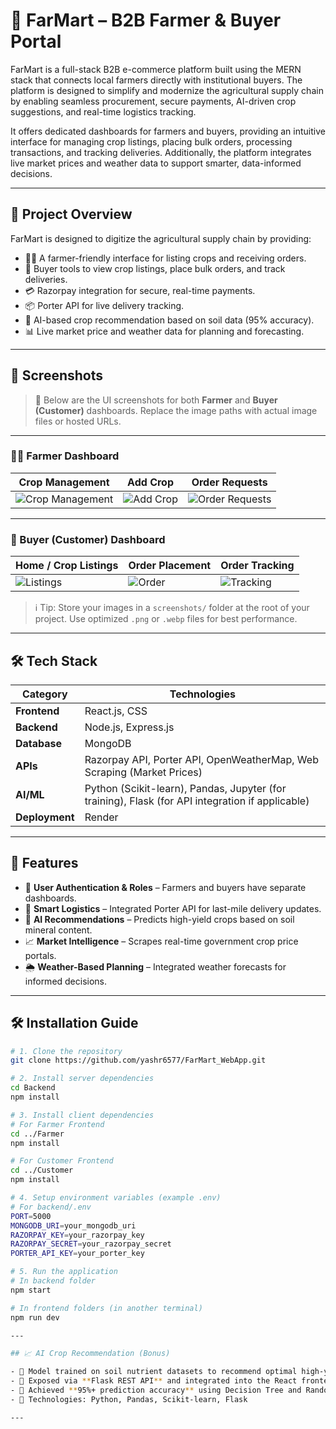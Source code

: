 # 🌾 FarMart – B2B Farmer & Buyer Portal

FarMart is a full-stack B2B e-commerce platform built using the MERN stack that connects local farmers directly with institutional buyers. The platform is designed to simplify and modernize the agricultural supply chain by enabling seamless procurement, secure payments, AI-driven crop suggestions, and real-time logistics tracking.

It offers dedicated dashboards for farmers and buyers, providing an intuitive interface for managing crop listings, placing bulk orders, processing transactions, and tracking deliveries. Additionally, the platform integrates live market prices and weather data to support smarter, data-informed decisions.

---

## 🚀 Project Overview

FarMart is designed to digitize the agricultural supply chain by providing:

- 👨‍🌾 A farmer-friendly interface for listing crops and receiving orders.
- 🏢 Buyer tools to view crop listings, place bulk orders, and track deliveries.
- 💳 Razorpay integration for secure, real-time payments.
- 📦 Porter API for live delivery tracking.
- 🌱 AI-based crop recommendation based on soil data (95% accuracy).
- 📊 Live market price and weather data for planning and forecasting.

---

## 📸 Screenshots

> 📍 Below are the UI screenshots for both **Farmer** and **Buyer (Customer)** dashboards. Replace the image paths with actual image files or hosted URLs.

---

### 👨‍🌾 Farmer Dashboard

| Crop Management | Add Crop | Order Requests |
|------------------|----------|----------------|
| ![Crop Management](screenshots/farmer-crop-management.png) | ![Add Crop](screenshots/farmer-add-crop.png) | ![Order Requests](screenshots/farmer-orders.png) |

---

### 🛒 Buyer (Customer) Dashboard

| Home / Crop Listings | Order Placement | Order Tracking |
|------------------------|-----------------|----------------|
| ![Listings](screenshots/buyer-home.png) | ![Order](screenshots/buyer-order.png) | ![Tracking](screenshots/buyer-tracking.png) |

> ℹ️ Tip: Store your images in a `screenshots/` folder at the root of your project. Use optimized `.png` or `.webp` files for best performance.

---

## 🛠️ Tech Stack

| Category       | Technologies |
|----------------|--------------|
| **Frontend**   | React.js, CSS|
| **Backend**    | Node.js, Express.js |
| **Database**   | MongoDB |
| **APIs**       | Razorpay API, Porter API, OpenWeatherMap, Web Scraping (Market Prices) |
| **AI/ML**      | Python (Scikit-learn), Pandas, Jupyter (for training), Flask (for API integration if applicable) |
| **Deployment** | Render |

---

## 🧪 Features

- 🔐 **User Authentication & Roles** – Farmers and buyers have separate dashboards.
- 🚚 **Smart Logistics** – Integrated Porter API for last-mile delivery updates.
- 🤖 **AI Recommendations** – Predicts high-yield crops based on soil mineral content.
- 📈 **Market Intelligence** – Scrapes real-time government crop price portals.
- 🌦️ **Weather-Based Planning** – Integrated weather forecasts for informed decisions.

---

## 🛠️ Installation Guide

```bash
# 1. Clone the repository
git clone https://github.com/yashr6577/FarMart_WebApp.git

# 2. Install server dependencies
cd Backend
npm install

# 3. Install client dependencies
# For Farmer Frontend
cd ../Farmer
npm install

# For Customer Frontend
cd ../Customer
npm install

# 4. Setup environment variables (example .env)
# For backend/.env
PORT=5000
MONGODB_URI=your_mongodb_uri
RAZORPAY_KEY=your_razorpay_key
RAZORPAY_SECRET=your_razorpay_secret
PORTER_API_KEY=your_porter_key

# 5. Run the application
# In backend folder
npm start

# In frontend folders (in another terminal)
npm run dev

---

## 📈 AI Crop Recommendation (Bonus)

- 🧠 Model trained on soil nutrient datasets to recommend optimal high-yield crops.
- 🔗 Exposed via **Flask REST API** and integrated into the React frontend.
- 🎯 Achieved **95%+ prediction accuracy** using Decision Tree and Random Forest algorithms.
- 🧪 Technologies: Python, Pandas, Scikit-learn, Flask

---

